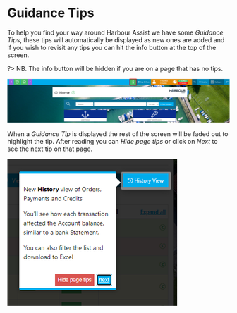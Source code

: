 # Guidance Tips

To help you find your way around Harbour Assist we have some _Guidance Tips_, these tips will automatically be displayed as new ones are added and if you wish to revisit any tips you can hit the info button at the top of the screen.

?&gt; NB. The info button will be hidden if you are on a page that has no tips.

![image-20200819104312942](../.gitbook/assets/image-20200819104312942.png)

When a _Guidance Tip_ is displayed the rest of the screen will be faded out to highlight the tip. After reading you can _Hide page tips_ or click on _Next_ to see the next tip on that page.

![image-20200819104633863](../.gitbook/assets/image-20200819104633863.png)

